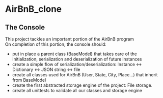 # AirBnB_clone
## The Console
This project tackles an important portion of the AirBnB program <br>On completion of this portion, the console should:
* put in place a parent class (BaseModel) that takes care of the initialization, serialization and deserialization of future instances
* create a simple flow of serialization/deserialization: Instance <-> Dictionary <-> JSON string <-> file
* create all classes used for AirBnB (User, State, City, Place…) that inherit from BaseModel
* create the first abstracted storage engine of the project: File storage.
* create all unittests to validate all our classes and storage engine
